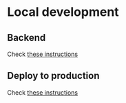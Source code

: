 # Local development

## Backend

Check [these instructions](backend/README.md)

## Deploy to production

Check [these instructions](platform/README.md)
